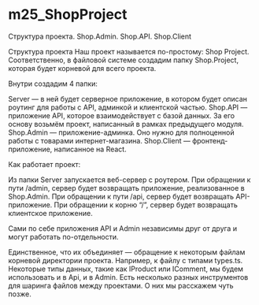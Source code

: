 # m25_ShopProject
Структура проекта. Shop.Admin. Shop.API. Shop.Client

Структура проекта
Наш проект называется по-простому: Shop Project. Соответственно, в файловой системе создадим папку Shop.Project, которая будет корневой для всего проекта.

Внутри создадим 4 папки:

Server — в ней будет серверное приложение, в котором будет описан роутинг для работы с API, админкой и клиентской частью.
Shop.API — приложение API, которое взаимодействует с базой данных. За его основу возьмём проект, написанный в рамках предыдущего модуля.
Shop.Admin — приложение-админка. Оно нужно для полноценной работы с товарами интернет-магазина.
Shop.Client — фронтенд-приложение, написанное на React.

Как работает проект:

Из папки Server запускается веб-сервер с роутером.
При обращении к пути /admin, сервер будет возвращать приложение, реализованное в Shop.Admin.
При обращении к пути /api, сервер будет возвращать API-приложение.
При обращении к корню “/”, сервер будет возвращать клиентское приложение.

Сами по себе приложения API и Admin независимы друг от друга и могут работать по-отдельности.

Единственное, что их объединяет — обращение к некоторым файлам корневой директории проекта. Например, к файлу с типами types.ts. Некоторые типы данных, такие как IProduct или IComment, мы будем использовать и в Api, и в Admin. Есть несколько разных инструментов для шаринга файлов между проектами. О них мы расскажем чуть позже.

